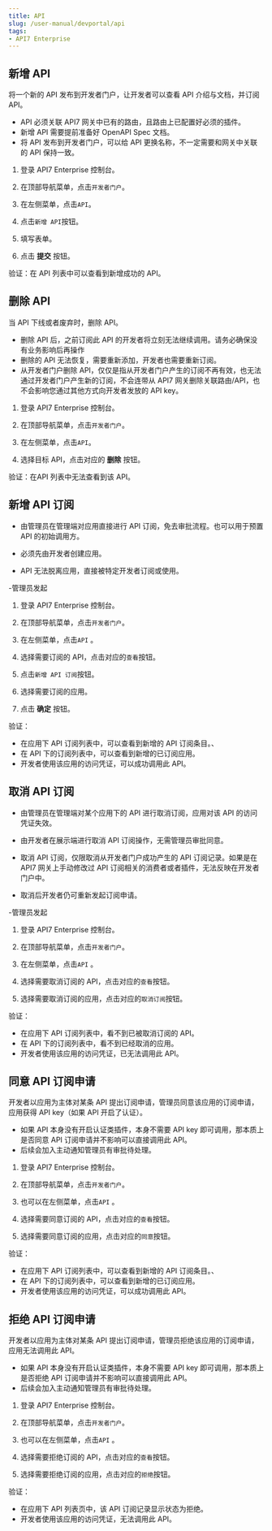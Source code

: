 ```yaml
---
title: API
slug: /user-manual/devportal/api
tags:
- API7 Enterprise
---
```


## 新增 API


将一个新的 API 发布到开发者门户，让开发者可以查看 API 介绍与文档，并订阅 API。



- API 必须关联 API7 网关中已有的路由，且路由上已配置好必须的插件。
- 新增 API 需要提前准备好 OpenAPI Spec 文档。
- 将 API 发布到开发者门户，可以给 API 更换名称，不一定需要和网关中关联的 API 保持一致。



1.  登录 API7 Enterprise 控制台。

2.  在顶部导航菜单，点击`开发者门户`。

3. 在左侧菜单，点击`API`。

4. 点击`新增 API`按钮。

5. 填写表单。

6. 点击 **提交** 按钮。

验证：在 API 列表中可以查看到新增成功的 API。

## 删除 API


当 API 下线或者废弃时，删除 API。



- 删除 API 后，之前订阅此 API 的开发者将立刻无法继续调用。请务必确保没有业务影响后再操作
- 删除的 API 无法恢复，需要重新添加，开发者也需要重新订阅。
- 从开发者门户删除 API，仅仅是指从开发者门户产生的订阅不再有效，也无法通过开发者门户产生新的订阅，不会连带从 API7 网关删除关联路由/API，也不会影响您通过其他方式向开发者发放的 API key。



1.  登录 API7 Enterprise 控制台。

2.  在顶部导航菜单，点击`开发者门户`。

3. 在左侧菜单，点击`API`。

4. 选择目标 API，点击对应的  **删除**  按钮。

验证：在API 列表中无法查看到该 API。

## 新增 API 订阅


- 由管理员在管理端对应用直接进行 API 订阅，免去审批流程。也可以用于预置 API 的初始调用方。



- 必须先由开发者创建应用。
- API 无法脱离应用，直接被特定开发者订阅或使用。

-管理员发起

1.  登录 API7 Enterprise 控制台。

2.  在顶部导航菜单，点击`开发者门户`。

3. 在左侧菜单，点击`API` 。

4. 选择需要订阅的 API，点击对应的`查看`按钮。

5. 点击`新增 API 订阅`按钮。

6. 选择需要订阅的应用。

7. 点击 **确定** 按钮。

验证：
- 在应用下 API 订阅列表中，可以查看到新增的 API 订阅条目。、
- 在 API 下的订阅列表中，可以查看到新增的已订阅应用。
- 开发者使用该应用的访问凭证，可以成功调用此 API。

## 取消 API 订阅


- 由管理员在管理端对某个应用下的 API 进行取消订阅，应用对该 API 的访问凭证失效。
- 由开发者在展示端进行取消 API 订阅操作，无需管理员审批同意。



- 取消 API 订阅，仅限取消从开发者门户成功产生的 API 订阅记录。如果是在 API7 网关上手动修改过 API 订阅相关的消费者或者插件，无法反映在开发者门户中。
- 取消后开发者仍可重新发起订阅申请。

-管理员发起

1.  登录 API7 Enterprise 控制台。

2.  在顶部导航菜单，点击`开发者门户`。

3. 在左侧菜单，点击`API` 。

4. 选择需要取消订阅的 API，点击对应的`查看`按钮。

5. 选择需要取消订阅的应用，点击对应的`取消订阅`按钮。

验证：
- 在应用下 API 订阅列表中，看不到已被取消订阅的 API。
- 在 API 下的订阅列表中，看不到已经取消的应用。
- 开发者使用该应用的访问凭证，已无法调用此 API。

## 同意 API 订阅申请


开发者以应用为主体对某条 API 提出订阅申请，管理员同意该应用的订阅申请，应用获得 API key（如果 API 开启了认证）。



- 如果 API 本身没有开启认证类插件，本身不需要 API key 即可调用，那本质上是否同意 API 订阅申请并不影响可以直接调用此 API。
- 后续会加入主动通知管理员有审批待处理。



1.  登录 API7 Enterprise 控制台。

2.  在顶部导航菜单，点击`开发者门户`。

5. 也可以在左侧菜单，点击`API` 。

6. 选择需要同意订阅的 API，点击对应的`查看`按钮。

7. 选择需要同意订阅的应用，点击对应的`同意`按钮。

验证：
- 在应用下 API 订阅列表中，可以查看到新增的 API 订阅条目。、
- 在 API 下的订阅列表中，可以查看到新增的已订阅应用。
- 开发者使用该应用的访问凭证，可以成功调用此 API。

## 拒绝 API 订阅申请


开发者以应用为主体对某条 API 提出订阅申请，管理员拒绝该应用的订阅申请，应用无法调用此 API。



- 如果 API 本身没有开启认证类插件，本身不需要 API key 即可调用，那本质上是否拒绝 API 订阅申请并不影响可以直接调用此 API。
- 后续会加入主动通知管理员有审批待处理。



1.  登录 API7 Enterprise 控制台。

2.  在顶部导航菜单，点击`开发者门户`。

5. 也可以在左侧菜单，点击`API` 。

6. 选择需要拒绝订阅的 API，点击对应的`查看`按钮。

7. 选择需要拒绝订阅的应用，点击对应的`拒绝`按钮。

验证：
- 在应用下 API 列表页中，该 API 订阅记录显示状态为拒绝。
- 开发者使用该应用的访问凭证，无法调用此 API。
